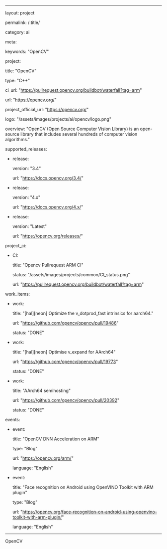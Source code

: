  ---

layout: project

permalink: /:title/

category: ai

 

meta:

  keywords: "OpenCV"

 

project:

  title: "OpenCV"

  type: "C++"

  ci_url: "https://pullrequest.opencv.org/buildbot/waterfall?tag=arm"

  url: "https://opencv.org/"

  project_official_url: "https://opencv.org/"

  logo: "/assets/images/projects/ai/opencv/logo.png"

  overview: "OpenCV (Open Source Computer Vision Library) is an open-source library that includes several hundreds of computer vision algorithms."

 

supported_releases:

  - release:

    version: "3.4"

    url: "https://docs.opencv.org/3.4/"

  - release:

    version: "4.x"

    url: "https://docs.opencv.org/4.x/"

  - release:

    version: "Latest"

    url: "https://opencv.org/releases/"

 

project_ci:

  - CI:

    title: "Opencv Pullrequest ARM CI"

    status: "/assets/images/projects/common/CI_status.png"

    url: "https://pullrequest.opencv.org/buildbot/waterfall?tag=arm"

 

work_items:

  - work:

    title: "[hal][neon] Optimize the v_dotprod_fast intrinsics for aarch64."

    url: "https://github.com/opencv/opencv/pull/19486"

    status: "DONE"

  - work:

    title: "[hal][neon] Optimise v_expand for AArch64"

    url: "https://github.com/opencv/opencv/pull/19773"

    status: "DONE"

  - work:

    title: "AArch64 semihosting"

    url: "https://github.com/opencv/opencv/pull/20392"

    status: "DONE"

 

events:

  - event:

    title: "OpenCV DNN Acceleration on ARM"

    type: "Blog"

    url: "https://opencv.org/arm/"

    language: "English"

  - event:

    title: "Face recognition on Android using OpenVINO Toolkit with ARM plugin"

    type: "Blog"

    url: "https://opencv.org/face-recognition-on-android-using-openvino-toolkit-with-arm-plugin/"

    language: "English"

 

---

 

<p>OpenCV</p>

 
